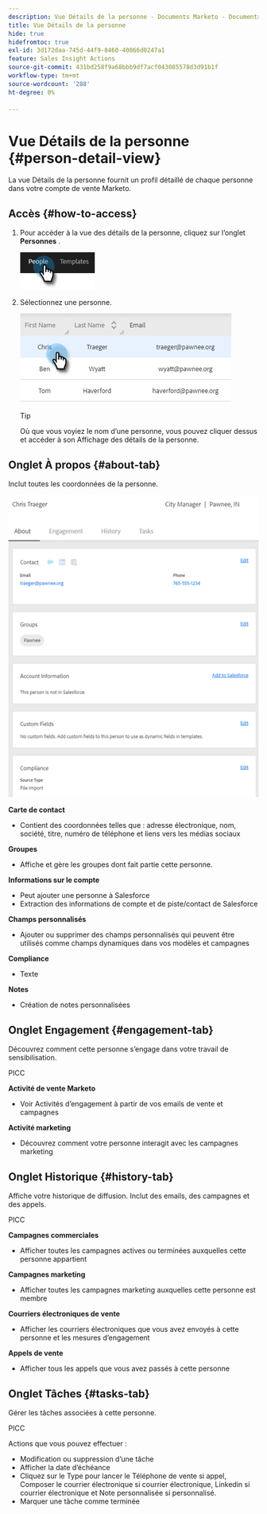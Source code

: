 ```yaml
---
description: Vue Détails de la personne - Documents Marketo - Documentation du produit
title: Vue Détails de la personne
hide: true
hidefromtoc: true
exl-id: 3d172daa-745d-44f9-8460-40866d0247a1
feature: Sales Insight Actions
source-git-commit: 431bd258f9a68bbb9df7acf043085578d3d91b1f
workflow-type: tm+mt
source-wordcount: '288'
ht-degree: 0%

---
```


# Vue Détails de la personne {#person-detail-view}

La vue Détails de la personne fournit un profil détaillé de chaque personne dans votre compte de vente Marketo.

## Accès {#how-to-access}

1. Pour accéder à la vue des détails de la personne, cliquez sur l’onglet **Personnes** .

   ![](assets/person-detail-view-1.png)

1. Sélectionnez une personne.

   ![](assets/person-detail-view-2.png)

   >[!TIP]
   >
   >Où que vous voyiez le nom d’une personne, vous pouvez cliquer dessus et accéder à son Affichage des détails de la personne.

## Onglet À propos {#about-tab}

Inclut toutes les coordonnées de la personne.

![](assets/person-detail-view-3.png)

**Carte de contact**

* Contient des coordonnées telles que : adresse électronique, nom, société, titre, numéro de téléphone et liens vers les médias sociaux

**Groupes**

* Affiche et gère les groupes dont fait partie cette personne.

**Informations sur le compte**

* Peut ajouter une personne à Salesforce
* Extraction des informations de compte et de piste/contact de Salesforce

**Champs personnalisés**

* Ajouter ou supprimer des champs personnalisés qui peuvent être utilisés comme champs dynamiques dans vos modèles et campagnes

**Compliance**

* Texte

**Notes**

* Création de notes personnalisées

## Onglet Engagement {#engagement-tab}

Découvrez comment cette personne s’engage dans votre travail de sensibilisation.

PICC

**Activité de vente Marketo**

* Voir Activités d’engagement à partir de vos emails de vente et campagnes

**Activité marketing**

* Découvrez comment votre personne interagit avec les campagnes marketing

## Onglet Historique {#history-tab}

Affiche votre historique de diffusion. Inclut des emails, des campagnes et des appels.

PICC

**Campagnes commerciales**

* Afficher toutes les campagnes actives ou terminées auxquelles cette personne appartient

**Campagnes marketing**

* Afficher toutes les campagnes marketing auxquelles cette personne est membre

**Courriers électroniques de vente**

* Afficher les courriers électroniques que vous avez envoyés à cette personne et les mesures d’engagement

**Appels de vente**

* Afficher tous les appels que vous avez passés à cette personne

## Onglet Tâches {#tasks-tab}

Gérer les tâches associées à cette personne.

PICC

Actions que vous pouvez effectuer :

* Modification ou suppression d’une tâche
* Afficher la date d’échéance
* Cliquez sur le Type pour lancer le Téléphone de vente si appel, Composer le courrier électronique si courrier électronique, Linkedin si courrier électronique et Note personnalisée si personnalisé.
* Marquer une tâche comme terminée
